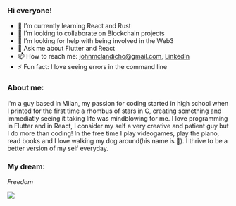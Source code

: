 ### Hi everyone!

- 🌱 I’m currently learning React and Rust
- 👯 I’m looking to collaborate on Blockchain projects
- 🤔 I’m looking for help with being involved in the Web3
- 💬 Ask me about Flutter and React
- 📫 How to reach me: johnmclandicho@gmail.com, [LinkedIn](https://www.linkedin.com/in/johnlandicho/)
- ⚡ Fun fact: I love seeing errors in the command line

### About me:

I'm a guy based in Milan, my passion for coding started in high school when I printed for the first time a rhombus of stars in C, creating something and immediatly seeing it taking life was mindblowing for me.
I love programming in Flutter and in React, I consider my self a very creative and patient guy but I do more than coding!
In the free time I play videogames, play the piano, read books and I love walking my dog around(his name is :waffle:).
I thrive to be a better version of my self everyday.

### My dream:
*Freedom*

<img src="https://github-readme-stats.vercel.app/api?username=YoshinoHmm&&show_icons=true&title_color=ffffff&icon_color=634832&text_color=daf7dc&bg_color=967259">

